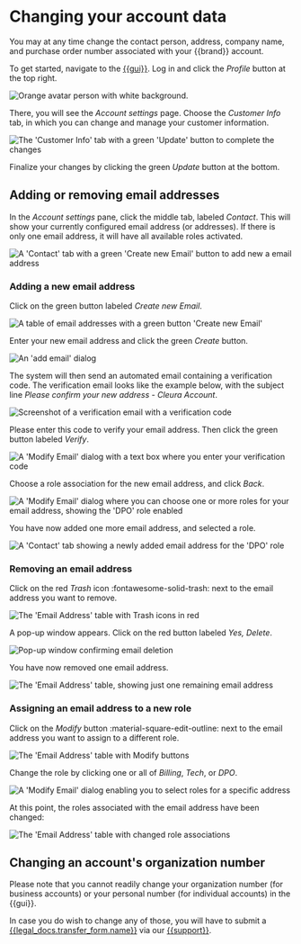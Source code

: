 # Changing your account data

You may at any time change the contact person, address, company name, and purchase order number associated with your {{brand}} account.

To get started, navigate to the [{{gui}}](https://{{gui_domain}}).
Log in and click the _Profile_ button at the top right.

![Orange avatar person with white background.](assets/picture-profile.png)

There, you will see the _Account settings_ page.
Choose the _Customer Info_ tab, in which you can change and manage your customer information.

![The 'Customer Info' tab with a green 'Update' button to complete the changes](assets/picture-changecustomerinfo2.png)

Finalize your changes by clicking the green _Update_ button at the bottom.

## Adding or removing email addresses

In the _Account settings_ pane, click the middle tab, labeled _Contact_.
This will show your currently configured email address (or addresses).
If there is only one email address, it will have all available roles activated.

![A 'Contact' tab with a green 'Create new Email' button to add new a email address](assets/picture-contact.png)

### Adding a new email address

Click on the green button labeled _Create new Email_.

![A table of email addresses with a green button 'Create new Email'](assets/picture-create.png)

Enter your new email address and click the green _Create_ button.

![An 'add email' dialog](assets/picture-addemail.png)

The system will then send an automated email containing a verification code.
The verification email looks like the example below, with the subject line _Please confirm your new address - Cleura Account_.

![Screenshot of a verification email with a verification code](assets/picture-verifyemail.png)

Please enter this code to verify your email address. Then click the green button labeled _Verify_.

![A 'Modify Email' dialog with a text box where you enter your verification code](assets/picture-verify.png)

Choose a role association for the new email address, and click _Back_.

![A 'Modify Email' dialog where you can choose one or more roles for your email address, showing the 'DPO' role enabled](assets/picture-emailrole.png)

You have now added one more email address, and selected a role.

![A 'Contact' tab showing a newly added email address for the 'DPO' role](assets/picture-emaildone.png)

### Removing an email address

Click on the red _Trash_ icon :fontawesome-solid-trash: next to the email address you want to remove.

![The 'Email Address' table with Trash icons in red](assets/picture-trash-role.png)

A pop-up window appears. Click on the red button labeled _Yes, Delete_.

![Pop-up window confirming email deletion](assets/picture-delete.png)

You have now removed one email address.

![The 'Email Address' table, showing just one remaining email address](assets/picture-left.png)

### Assigning an email address to a new role

Click on the _Modify_ button :material-square-edit-outline: next to the email address you want to assign to a different role.

![The 'Email Address' table with Modify buttons](assets/picture-trash-role.png)

Change the role by clicking one or all of _Billing_, _Tech_, or _DPO_.

![A 'Modify Email' dialog enabling you to select roles for a specific address](assets/picture-changerole.png)

At this point, the roles associated with the email address have been changed:

![The 'Email Address' table with changed role associations](assets/picture-changedone.png)

## Changing an account's organization number

Please note that you cannot readily change your organization number (for business accounts) or your personal number (for individual accounts) in the {{gui}}.

In case you do wish to change any of those, you will have to submit a [{{legal_docs.transfer_form.name}}]({{legal_docs.transfer_form.url}}) via our [{{support}}](https://{{support_domain}}/servicedesk).


